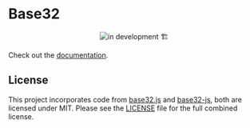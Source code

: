 # Base32

<p align="center">
  <img alt="in development 🏗️" src="https://img.shields.io/badge/in_development_🏗️-blue?style=for-the-badge">
</p>

Check out the [documentation](/docs/Summary.md).

## License

This project incorporates code from [base32.js](https://github.com/speakeasyjs/base32.js) and [base32-js](https://github.com/agnoster/base32-js), both are licensed under MIT.
Please see the [LICENSE](LICENSE) file for the full combined license.
